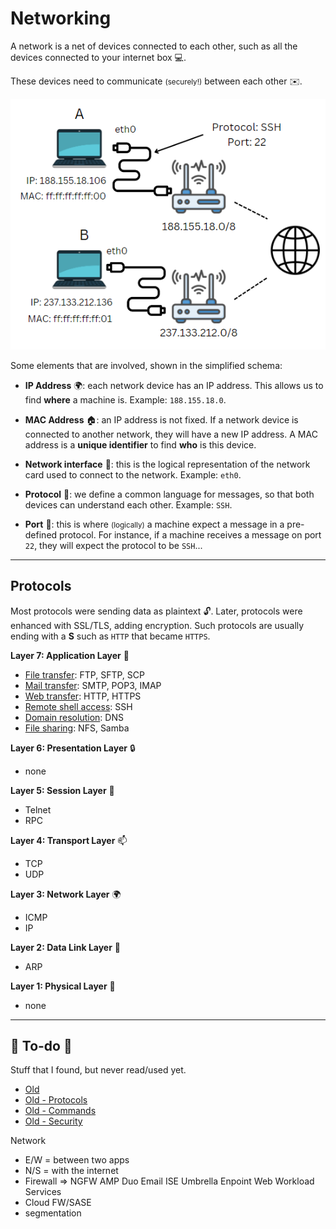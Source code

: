 # Networking

<div class="row row-cols-md-2"><div>

A network is a net of devices connected to each other, such as all the devices connected to your internet box 💻.

These devices need to communicate <small>(securely!)</small> between each other ✉️.

![Random Network](_images/radom_network.png)
</div><div>

Some elements that are involved, shown in the simplified schema:

* **IP Address** 🌍: each network device has an IP address. This allows us to find **where** a machine is. Example: `188.155.18.0`.

* **MAC Address** 🏠: an IP address is not fixed. If a network device is connected to another network, they will have a new IP address. A MAC address is a **unique identifier** to find **who** is this device.

* **Network interface** 📶: this is the logical representation of the network card used to connect to the network. Example: `eth0`.

* **Protocol** 🔐: we define a common language for messages, so that both devices can understand each other. Example: `SSH`.

* **Port** 🐊: this is where <small>(logically)</small> a machine expect a message in a pre-defined protocol. For instance, if a machine receives a message on port `22`, they will expect the protocol to be `SSH`...
</div></div>

<hr class="sep-both">

## Protocols

<div class="row row-cols-md-2"><div>

Most protocols were sending data as plaintext 🔓. Later, protocols were enhanced with SSL/TLS, adding encryption. Such protocols are usually ending with a **S** such as `HTTP` that became `HTTPS`.

**Layer 7: Application Layer** 🧑

* [File transfer](): FTP, SFTP, SCP
* [Mail transfer](): SMTP, POP3, IMAP
* [Web transfer](): HTTP, HTTPS
* [Remote shell access](): SSH
* [Domain resolution](): DNS
* [File sharing](): NFS, Samba

**Layer 6: Presentation Layer** 🔒

* none

**Layer 5: Session Layer** 📶

* Telnet
* RPC
</div><div>

**Layer 4: Transport Layer** 📫

* TCP
* UDP

**Layer 3: Network Layer** 🌍

* ICMP
* IP

**Layer 2: Data Link Layer** 🔢

* ARP

**Layer 1: Physical Layer** 💺

* none
</div></div>

<hr class="sep-both">

## 👻 To-do 👻

Stuff that I found, but never read/used yet.

<div class="row row-cols-md-2"><div>

* [Old](_old.md)
* [Old - Protocols](../protocols/index.md)
* [Old - Commands](../commands/linux/index.md)
* [Old - Security](../security/index.md)
</div><div>

Network

* E/W = between two apps
* N/S = with the internet
* Firewall => NGFW AMP Duo Email ISE Umbrella Enpoint Web Workload Services
* Cloud FW/SASE
* segmentation
</div></div>